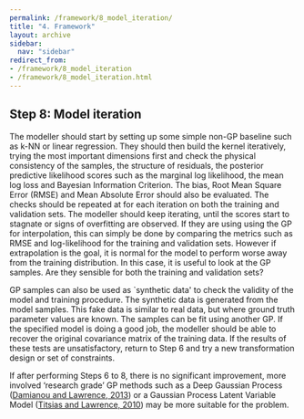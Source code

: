 ```yaml
---
permalink: /framework/8_model_iteration/
title: "4. Framework"
layout: archive
sidebar:
  nav: "sidebar"
redirect_from:
- /framework/8_model_iteration
- /framework/8_model_iteration.html
---
```


## Step 8: Model iteration

The modeller should start by setting up some simple non-GP baseline such as k-NN or linear regression. They should then build the kernel iteratively, trying the most important dimensions first and check the physical consistency of the samples, the structure of residuals, the posterior predictive likelihood scores such as the marginal log likelihood, the mean log loss and Bayesian Information Criterion. The bias, Root Mean Square Error (RMSE) and Mean Absolute Error should also be evaluated. The checks should be repeated at for each iteration on both the training and validation sets. The modeller should keep iterating, until the scores start to stagnate or signs of overfitting are observed. If they are using using the GP for interpolation, this can simply be done by comparing the metrics such as RMSE and log-likelihood for the training and validation sets. However if extrapolation is the goal, it is normal for the model to perform worse away from the training distribution. In this case, it is useful to look at the GP samples. Are they sensible for both the training and validation sets?

GP samples can also be used as `synthetic data' to check the validity of the model and training procedure. The synthetic data is generated from the model samples. This fake data is similar to real data, but where ground truth parameter values are known. The samples can be fit using another GP. If the specified model is doing a good job, the modeller should be able to recover the original covariance matrix of the training data. If the results of these tests are unsatisfactory, return to Step 6 and try a new transformation design or set of constraints.

If after performing Steps 6 to 8, there is no significant improvement, more involved ‘research grade’ GP methods such as a Deep Gaussian Process ([Damianou and Lawrence, 2013](https://proceedings.mlr.press/v31/damianou13a.html)) or a Gaussian Process Latent Variable Model ([Titsias and Lawrence, 2010](https://proceedings.mlr.press/v9/titsias10a)) may be more suitable for the problem.
